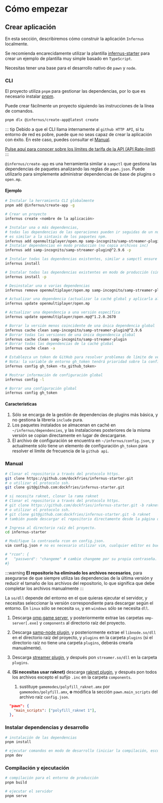 # Cómo empezar

## Crear aplicación

En esta sección, describiremos cómo construir la aplicación `Infernus` localmente.

Se recomienda encarecidamente utilizar la plantilla [infernus-starter](https://github.com/dockfries/infernus-starter) para crear un ejemplo de plantilla muy simple basado en `TypeScript`.

Necesitas tener una base para el desarrollo nativo de `pawn` y `node`.

### CLI

El proyecto utiliza `pnpm` para gestionar las dependencias, por lo que es necesario instalar [pnpm](https://pnpm.io/).

Puede crear fácilmente un proyecto siguiendo las instrucciones de la línea de comandos.

```sh
pnpm dlx @infernus/create-app@latest create
```

::: tip
Debido a que el CLI llama internamente al `github HTTP API`, si tu entorno de red es pobre, puede que no seas capaz de crear la aplicación con éxito. En este caso, puedes consultar el [Manual](#manual).

[Pulse aquí para conocer sobre los límites de tarifa de la API (API Rate-limit)](https://docs.github.com/en/rest/using-the-rest-api/rate-limits-for-the-rest-api?apiVersion=2022-11-28#about-primary-rate-limits)
:::

`@infernus/create-app` es una herramienta similar a `sampctl` que gestiona las dependencias de paquetes analizando las reglas de `pawn.json`. Puede utilizarlo para simplemente administrar dependencias de base de plugins o `open.mp`.

#### Ejemplo

```sh
# Instalar la herramienta CLI globalmente
pnpm add @infernus/create-app -g

# Crear un proyecto
infernus create <nombre de la aplicación>

# Instalar una o más dependencias, 
# todas las dependencias de las operaciones pueden ir seguidas de un número de versión, 
# es similar a la sintaxis de los paquetes npm.
infernus add openmultiplayer/open.mp samp-incognito/samp-streamer-plugin@^2.9.6
# Instalar dependencias en modo producción (no copia archivos inc)
infernus add samp-incognito/samp-streamer-plugin@^2.9.6 -p

# Instalar todas las dependencias existentes, similar a sampctl ensure
infernus install

# Instalar todas las dependencias existentes en modo de producción (sin copiar archivos inc).
infernus install -p

# Desinstalar una o varias dependencias
infernus remove openmultiplayer/open.mp samp-incognito/samp-streamer-plugin@^2.9.6

# Actualizar una dependencia (actualizar la caché global y aplicarla al directorio actual)
infernus update openmultiplayer/open.mp

# Actualizar una dependencia a una versión específica
infernus update openmultiplayer/open.mp@^1.2.0.2670

# Borrar la versión menos coincidente de una única dependencia global
infernus cache clean samp-incognito/samp-streamer-plugin@^2.9.6
# Borrar todas las versiones de una única dependencia global
infernus cache clean samp-incognito/samp-streamer-plugin
# Borrar todas las dependencias de la caché global
infernus cache clean -a

# Establezca un token de GitHub para resolver problemas de límite de velocidad de la API (a petición).
# Nota: la variable de entorno gh_token tendrá prioridad sobre la configuración global.
infernus config gh_token <tu_github_token>

# Mostrar información de configuración global
infernus config -l

# Borrar una configuración global
infernus config gh_token
```

#### Características

1. Sólo se encarga de la gestión de dependencias de plugins más básica, y no gestiona la librería `include` pura.
2. Los paquetes instalados se almacenan en caché en `~/infernus/dependencies`, y las instalaciones posteriores de la misma versión se copian directamente en lugar de descargarse.
3. El archivo de configuración se encuentra en `~/infernus/config.json`, y actualmente sólo tiene un elemento de configuración `gh_token` para resolver el límite de frecuencia de la `github api`.

### Manual

```sh
# Clonar el repositorio a través del protocolo https.
git clone https://github.com/dockfries/infernus-starter.git
# o utilizar el protocolo ssh.
git clone git@github.com:dockfries/infernus-starter.git

# si necesita raknet, clonar la rama raknet
# Clonar el repositorio a través del protocolo https.
# git clone https://github.com/dockfries/infernus-starter.git -b raknet
# o utilizar el protocolo ssh.
# git clone git@github.com:dockfries/infernus-starter.git -b raknet
# también puede descargar el repositorio directamente desde la página de GitHub.

# Ingresa al directorio raíz del proyecto.
cd infernus-starter

# Modifique la contraseña rcon en config.json.
vim config.json # no es necesario utilizar vim, cualquier editor es bueno.

# "rcon": {
#   "password": "changeme" # cambie changeme por su propia contraseña.
#}
```

:::warning
**El repositorio ha eliminado los archivos necesarios**, para asegurarse de que siempre utiliza las dependencias de la última versión y reducir el tamaño de los archivos del repositorio, lo que significa que debe completar los archivos manualmente
:::

La `so/dll` depende del entorno en el que quieras ejecutar el servidor, y necesitas seleccionar la versión correspondiente para descargar según el entorno. En `linux` sólo se necesita `so`, y en `windows` sólo se necesita `dll`.

1. Descarga [omp game server](https://github.com/openmultiplayer/open.mp/releases), y posteriormente extrae las carpetas `omp-server[.exe]` y `components` al directorio raíz del proyecto.

2. Descarga [samp-node plugin](https://github.com/dockfries/samp-node/releases), y posteriormente extrae el `libnode.so/dll` en el directorio raíz del proyecto, y `plugins` en la carpeta `plugins` (si el directorio raíz no tiene una carpeta `plugins`, deberás crearla manualmente).

3. Descarga [streamer plugin](https://github.com/samp-incognito/samp-streamer-plugin/releases), y después pon `streamer.so/dll` en la carpeta `plugins`.

4. **(Si necesitas usar raknet)** descarga [raknet plugin](https://github.com/katursis/Pawn.RakNet/releases), y después pon todos los archivos excepto el sufijo `.inc` en la carpeta `components`.
   1. sustituye `gamemodes/polyfill_raknet.amx` por `gamemodes/polyfill.amx`, **o** modifica la sección `pawn.main_scripts` del archivo raíz `config.json`.

```json
  "pawn": {
    "main_scripts": ["polyfill_raknet 1"],
  },
```

### Instalar dependencias y desarrollo

```sh
# instalación de las dependencias
pnpm install

# ejecutar comandos en modo de desarrollo (iniciar la compilación, escuchar los cambios y reiniciar automáticamente)
pnpm dev
```

### Compilación y ejecutación

```sh
# compilación para el entorno de producción
pnpm build

# ejecutar el servidor
pnpm serve
```

